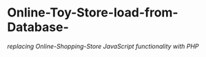 # Online-Toy-Store-load-from-Database-
*replacing Online-Shopping-Store JavaScript functionality with PHP*
